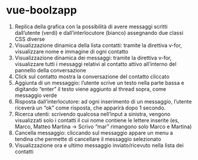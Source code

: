 # vue-boolzapp

1. Replica della grafica con la possibilità di avere messaggi scritti dall’utente (verdi) e dall’interlocutore (bianco) assegnando due classi CSS diverse
2. Visualizzazione dinamica della lista contatti: tramite la direttiva v-for, visualizzare nome e immagine di ogni contatto
3. Visualizzazione dinamica dei messaggi: tramite la direttiva v-for, visualizzare tutti i messaggi relativi al contatto attivo all’interno del pannello della conversazione
4. Click sul contatto mostra la conversazione del contatto cliccato
5. Aggiunta di un messaggio: l’utente scrive un testo nella parte bassa e digitando “enter” il testo viene aggiunto al thread sopra, come messaggio verde
6. Risposta dall’interlocutore: ad ogni inserimento di un messaggio, l’utente riceverà un “ok” come risposta, che apparirà dopo 1 secondo.
7. Ricerca utenti: scrivendo qualcosa nell’input a sinistra, vengono visualizzati solo i contatti il cui nome contiene le lettere inserite (es, Marco, Matteo Martina -> Scrivo “mar” rimangono solo Marco e Martina)
8. Cancella messaggio: cliccando sul messaggio appare un menu a tendina che permette di cancellare il messaggio selezionato
9. Visualizzazione ora e ultimo messaggio inviato/ricevuto nella lista dei contatti 